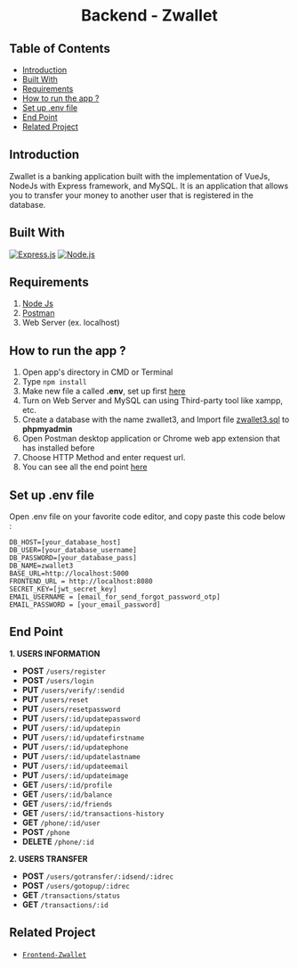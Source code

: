<h1 align="center">Backend - Zwallet</h1>

## Table of Contents

- [Introduction](#introduction)
- [Built With](#built-with)
- [Requirements](#requirements)
- [How to run the app ?](#How-to-run-the-app-?)
- [Set up .env file](#Set-up-.env-file)
- [End Point](#End-Point)
- [Related Project](#Related-Project)

## Introduction
Zwallet is a banking application built with the implementation of VueJs, NodeJs with Express framework, and MySQL. It is an application that allows you to transfer your money to another user that is registered in the database.

## Built With
[![Express.js](https://img.shields.io/badge/Express.js-4.x-orange.svg?style=rounded-square)](https://expressjs.com/en/starter/installing.html)
[![Node.js](https://img.shields.io/badge/Node.js-v.10.16-green.svg?style=rounded-square)](https://nodejs.org/)

## Requirements
1. <a href="https://nodejs.org/en/download/">Node Js</a>
2. <a href="https://www.getpostman.com/">Postman</a>
3. Web Server (ex. localhost)

## How to run the app ?
1. Open app's directory in CMD or Terminal
2. Type `npm install`
3. Make new file a called **.env**, set up first [here](#set-up-env-file)
4. Turn on Web Server and MySQL can using Third-party tool like xampp, etc.
5. Create a database with the name zwallet3, and Import file [zwallet3.sql](https://drive.google.com/file/d/1AmZEFv80fkl84suY21zm_NY__omJU1mf/view?usp=sharing) to **phpmyadmin**
6. Open Postman desktop application or Chrome web app extension that has installed before
7. Choose HTTP Method and enter request url.
8. You can see all the end point [here](#end-point)

## Set up .env file
Open .env file on your favorite code editor, and copy paste this code below :

```
DB_HOST=[your_database_host]
DB_USER=[your_database_username]
DB_PASSWORD=[your_database_pass]
DB_NAME=zwallet3
BASE_URL=http://localhost:5000
FRONTEND_URL = http://localhost:8080
SECRET_KEY=[jwt_secret_key]
EMAIL_USERNAME = [email_for_send_forgot_password_otp]
EMAIL_PASSWORD = [your_email_password]
```

## End Point

**1. USERS INFORMATION**
  * **POST** `/users/register`
  * **POST** `/users/login`
  * **PUT** `/users/verify/:sendid`
  * **PUT** `/users/reset`
  * **PUT** `/users/resetpassword`
  * **PUT**  `/users/:id/updatepassword`
  * **PUT**  `/users/:id/updatepin`
  * **PUT**  `/users/:id/updatefirstname`
  * **PUT**  `/users/:id/updatephone`
  * **PUT**  `/users/:id/updatelastname`
  * **PUT**  `/users/:id/updateemail`
  * **PUT**  `/users/:id/updateimage`
  * **GET**  `/users/:id/profile`
  * **GET**  `/users/:id/balance`
  * **GET**  `/users/:id/friends`
  * **GET**  `/users/:id/transactions-history`
  * **GET**  `/phone/:id/user`
  * **POST** `/phone`
  * **DELETE** `/phone/:id`

**2. USERS TRANSFER**
  * **POST** `/users/gotransfer/:idsend/:idrec`
  * **POST** `/users/gotopup/:idrec`
  * **GET** `/transactions/status`
  * **GET** `/transactions/:id`



## Related Project

- [`Frontend-Zwallet`](https://github.com/safiratrisa/Zwallet-Vue)
